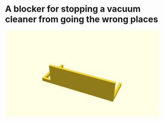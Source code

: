 # A blocker for stopping a vacuum cleaner from going the wrong places

![generated_display_preview](render/display.png "Generated display preview")
